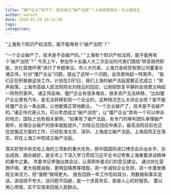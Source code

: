 ```yaml
---
title: “僵尸企业”死不了，能否成立“破产法庭”？上海高院院长：马上就成立
author: wetech
date: 2019-01-29 14:12:26
tags: 
categories: 
---
```

“上海有个知识产权法院，能不能再有个‘破产法院’？”
<!-- more -->
“一个企业破产了，技术是不会破产的。”
“上海有个知识产权法院，能不能再有个‘破产法院’？”
今天上午，参加市十五届人大二次会议的代表们围绕“转变政府职能，优化营商环境”进行了专题审议。市人大代表、上海力金经贸有限公司董事长诸正伟，针对“僵尸企业”问题，提出了这样一个问题。会场里响起一阵笑声。
“我们正在积极做这块工作。计划在2月1日，我们上海的破产法庭就要正式成立！”笑声刚落，上海市高级人民法院院长刘晓云的回应，让刚刚恢复平静的会场里又响起一阵热烈掌声。
诸正伟反映，僵尸企业有很多难处，很多资产无法转移。“比如僵尸企业里有汽车，是无法转移到另一个企业的，这种情况怎么关闭企业呢？能不能给僵尸企业一条出路，让他能够正常地歇业。
“一个企业破产了，技术是不会破产的。”诸正伟代表认为，可以考虑成立“破产法院”，让“僵尸企业”其有一个可以申诉的地方，国际上也有相关案例。“如果有了破产法庭，有专门的审判团队审理破产案件，处理企业破产的效率就能提升。”
刘晓云在回应中表示，最高法院目前也正在加强这方面的工作，已经批准北京、深圳、上海成立破产法庭。上海高院正在落实，将在上海三中院成立破产法庭。
 
 
落实好党中央交给上海的三项新的重大任务，把中国国际进口博览会办出水平、办出成效、越办越好，是全市上下深入学习贯彻习近平总书记考察上海重要讲话精神的重中之重。
市委书记李强出席会议，认真聆听委员们的意见建议。
通过优化营商环境、更大规模减税、更明显降费等措施，进一步减轻企业负担，进一步激发微观主体活力，把“蛋糕”做得更大。
报告回顾一年工作恰如其分，用数据和事实说话，讲成绩不夸大，谈问题不回避，是一个求真务实、振奋人心的好报告。
要以用心用情、实干实效来回报人民群众。
